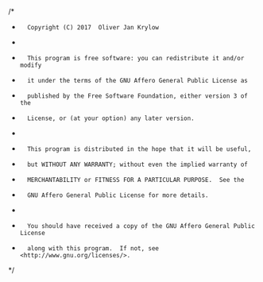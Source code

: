 /*
*       Copyright (C) 2017  Oliver Jan Krylow
*
*       This program is free software: you can redistribute it and/or modify
*       it under the terms of the GNU Affero General Public License as
*       published by the Free Software Foundation, either version 3 of the
*       License, or (at your option) any later version.
*
*       This program is distributed in the hope that it will be useful,
*       but WITHOUT ANY WARRANTY; without even the implied warranty of
*       MERCHANTABILITY or FITNESS FOR A PARTICULAR PURPOSE.  See the
*       GNU Affero General Public License for more details.
*
*       You should have received a copy of the GNU Affero General Public License
*       along with this program.  If not, see <http://www.gnu.org/licenses/>.
*/
